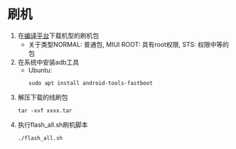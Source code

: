 # 刷机
1. 在[编译平台](https://corgi.pt.miui.com/release/download?buildTargetProduct=&region=&deviceType=&name=&buildNumber=&size=200&page=1)下载机型的刷机包
    * 关于类型NORMAL: 普通包, MIUI ROOT: 具有root权限, STS: 权限中等的包
2. 在系统中安装adb工具
    * Ubuntu: 
        ```shell
        sudo apt install android-tools-fastboot
        ```
3. 解压下载的线刷包
    ```shell
    tar -xvf xxxx.tar
    ```
4. 执行flash_all.sh刷机脚本
    ```shell
    ./flash_all.sh
    ```

